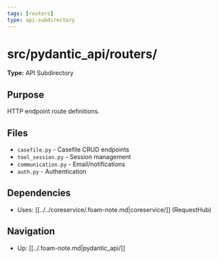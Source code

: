 ```yaml
---
tags: [routers]
type: api-subdirectory
---
```


# src/pydantic_api/routers/

**Type:** API Subdirectory

## Purpose
HTTP endpoint route definitions.

## Files
- `casefile.py` - Casefile CRUD endpoints
- `tool_session.py` - Session management
- `communication.py` - Email/notifications
- `auth.py` - Authentication

## Dependencies
- Uses: [[../../coreservice/.foam-note.md|coreservice/]] (RequestHub)

## Navigation
- Up: [[../.foam-note.md|pydantic_api/]]
